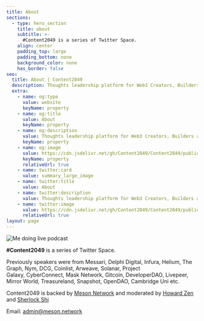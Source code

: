 ```yaml
---
title: About
sections:
  - type: hero_section
    title: about
    subtitle: >-
      #Content2049 is a series of Twitter Space.
    align: center
    padding_top: large
    padding_bottom: none
    background_color: none
    has_border: false
seo:
  title: About | Content2049
  description: Thoughts leadership platform for Web3 Creators, Builders and Advocates.
  extra:
    - name: og:type
      value: website
      keyName: property
    - name: og:title
      value: About
      keyName: property
    - name: og:description
      value: Thoughts leadership platform for Web3 Creators, Builders and Advocates.
      keyName: property
    - name: og:image
      value: https://cdn.jsdelivr.net/gh/Content2049/Content2049/public/images/about.jpg
      keyName: property
      relativeUrl: true
    - name: twitter:card
      value: summary_large_image
    - name: twitter:title
      value: About
    - name: twitter:description
      value: Thoughts leadership platform for Web3 Creators, Builders and Advocates.
    - name: twitter:image
      value: https://cdn.jsdelivr.net/gh/Content2049/Content2049/public/images/about.jpg
      relativeUrl: true
layout: page
---
```


![Me doing live podcast](https://cdn.jsdelivr.net/gh/Content2049/Content2049/public/images/about.jpg)

**#Content2049** is a series of Twitter Space. 

Previously speakers were from Messari, Delphi Digital, Infura, Helium, The Graph, Nym, DCG, Coinlist, Arweave, Solanar, Project Galaxy, CyberConnect, Mask Network, Gitcoin, DeveloperDAO, Livepeer, Mirror World, Treasureland, Snapshot, OpenDAO, Cambridge Uni etc.

Content2049 is backed by [Meson Network](https://meson.network/) and moderated by [Howard Zen](https://twitter.com/HowardZjh)  and [Sherlock Shi](https://twitter.com/SherlockShi_AHA)

Email: [admin@meson.network](mailto:admin@meson.network)